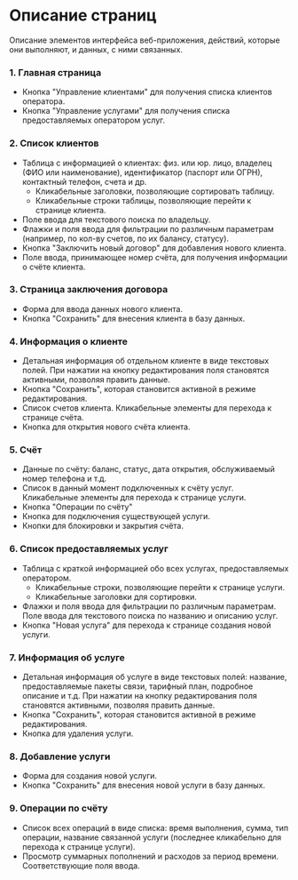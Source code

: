 # Описание страниц 

Описание элементов интерфейса веб-приложения, действий, которые они выполняют, и 
данных, с ними связанных.

### 1. Главная страница

 * Кнопка "Управление клиентами" для получения списка клиентов оператора.
 * Кнопка "Управление услугами" для получения списка предоставляемых 
оператором услуг.

### 2. Список клиентов
 * Таблица с информацией о клиентах: физ. или юр. лицо, владелец (ФИО или 
наименование), идентификатор (паспорт или ОГРН), контактный телефон, счета и др.
    * Кликабельные заголовки, позволяющие сортировать таблицу.
    * Кликабельные строки таблицы, позволяющие перейти к странице клиента.
 * Поле ввода для текстового поиска по владельцу.
 * Флажки и поля ввода для фильтрации по различным параметрам (например, 
по кол-ву счетов, по их балансу, статусу).
* Кнопка "Заключить новый договор" для добавления нового клиента.
* Поле ввода, принимающее номер счёта, для получения информации о счёте клиента.

### 3. Страница заключения договора

 * Форма для ввода данных нового клиента.
 * Кнопка "Сохранить" для внесения клиента в базу данных.

### 4. Информация о клиенте

 * Детальная информация об отдельном клиенте в виде текстовых полей. 
При нажатии на кнопку редактирования поля становятся активными, позволяя
править данные.
 * Кнопка "Сохранить", которая становится активной в режиме редактирования.
 * Список счетов клиента. Кликабельные элементы для перехода к странице счёта.
 * Кнопка для открытия нового счёта клиента.

### 5. Счёт

 * Данные по счёту: баланс, статус, дата открытия, 
обслуживаемый номер телефона и т.д.
 * Список в данный момент подключенных к счёту услуг. Кликабельные элементы
для перехода к странице услуги.
 * Кнопка "Операции по счёту"
 * Кнопка для подключения существующей услуги.
 * Кнопки для блокировки и закрытия счёта.

### 6. Список предоставляемых услуг

 * Таблица с краткой информацией обо всех услугах, предоставляемых оператором.
   * Кликабельные строки, позволяющие перейти к странице услуги.
   * Кликабельные заголовки для сортировки.
 * Флажки и поля ввода для фильтрации по различным параметрам. Поле ввода для
текстового поиска по названию и описанию услуг.
 * Кнопка "Новая услуга" для перехода к странице создания новой услуги.

### 7. Информация об услуге

 * Детальная информация об услуге в виде текстовых полей: название, 
предоставляемые пакеты связи, тарифный план, подробное описание и т.д. 
При нажатии на кнопку редактирования поля становятся активными, позволяя 
править данные.
 * Кнопка "Сохранить", которая становится активной в режиме редактирования.
 * Кнопка для удаления услуги.

### 8. Добавление услуги

 * Форма для создания новой услуги.
 * Кнопка "Сохранить" для внесения новой услуги в базу данных.

### 9. Операции по счёту

 * Список всех операций в виде списка: время выполнения, сумма, тип операции,
название связанной услуги (последнее кликабельно для перехода к странице услуги).
 * Просмотр суммарных пополнений и расходов за период времени. Соответствующие 
поля ввода.